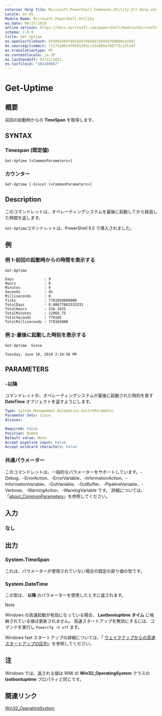 ```yaml
---
external help file: Microsoft.PowerShell.Commands.Utility.dll-Help.xml
Locale: en-US
Module Name: Microsoft.PowerShell.Utility
ms.date: 06/27/2019
online version: https://docs.microsoft.com/powershell/module/microsoft.powershell.utility/get-uptime?view=powershell-7&WT.mc_id=ps-gethelp
schema: 2.0.0
title: Get-Uptime
ms.openlocfilehash: df4091609f403a58749a6821044d768089cdc03c
ms.sourcegitcommit: 71173a89c4f05b5283ccd1e885a780773c13fa47
ms.translationtype: MT
ms.contentlocale: ja-JP
ms.lasthandoff: 03/12/2021
ms.locfileid: "103194567"
---
```

# Get-Uptime

## 概要
前回の起動時からの **TimeSpan** を取得します。

## SYNTAX

### Timespan (既定値)

```
Get-Uptime [<CommonParameters>]
```

### カウンター

```
Get-Uptime [-Since] [<CommonParameters>]
```

## Description

このコマンドレットは、オペレーティングシステムを最後に起動してから経過した時間を返します。

`Get-Uptime`コマンドレットは、PowerShell 6.0 で導入されました。

## 例

### 例 1-前回の起動時からの時間を表示する

```powershell
Get-Uptime
```

```Output
Days              : 9
Hours             : 0
Minutes           : 9
Seconds           : 45
Milliseconds      : 0
Ticks             : 7781850000000
TotalDays         : 9.00677083333333
TotalHours        : 216.1625
TotalMinutes      : 12969.75
TotalSeconds      : 778185
TotalMilliseconds : 778185000
```

### 例 2-最後に起動した時刻を表示する

```powershell
Get-Uptime -Since
```

```Output
Tuesday, June 18, 2019 2:34:56 PM
```

## PARAMETERS

### -以降

コマンドレットが、オペレーティングシステムが最後に起動された時刻を表す **DateTime** オブジェクトを返すようにします。

```yaml
Type: System.Management.Automation.SwitchParameter
Parameter Sets: Since
Aliases:

Required: False
Position: Named
Default value: None
Accept pipeline input: False
Accept wildcard characters: False
```

### 共通パラメーター

このコマンドレットは、一般的なパラメーターをサポートしています。-Debug、-ErrorAction、-ErrorVariable、-InformationAction、-InformationVariable、-OutVariable、-OutBuffer、-PipelineVariable、-Verbose、-WarningAction、-WarningVariable です。 詳細については、「[about_CommonParameters](https://go.microsoft.com/fwlink/?LinkID=113216)」を参照してください。

## 入力

### なし

## 出力

### System.TimeSpan

これは、パラメーターが使用されていない場合の既定の戻り値の型です。

### System.DateTime

この型は、 **以降** のパラメーターを使用したときに返されます。

> [!NOTE]
> Windows の高速起動が有効になっている場合、 **Lastbootuptime タイム** に格納されている値は更新されません。 高速スタートアップを無効にするには、コマンドを実行し `Powercfg -h off` ます。
>
> Windows fast スタートアップの詳細については、「 [ウェイクアップからの高速スタートアップの区別](/windows-hardware/drivers/kernel/distinguishing-fast-startup-from-wake-from-hibernation)」を参照してください。

## 注

Windows では、返される値は WMI の **Win32_OperatingSystem** クラスの **lastbootuptime** プロパティと同じです。

## 関連リンク

[Win32_OperatingSystem](/windows/win32/cimwin32prov/win32-operatingsystem#properties)
